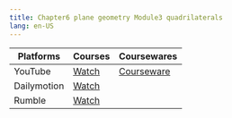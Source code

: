 ```yaml
---
title: Chapter6 plane geometry Module3 quadrilaterals
lang: en-US
---
```


| Platforms   | Courses                                                                                      | Coursewares                                                       |
|-------------|----------------------------------------------------------------------------------------------|-------------------------------------------------------------------|
| YouTube     | [Watch](https://www.youtube.com/watch?v=iYKiSxpr2Ls&list=PLm0MFkgiW1JgKq1kku2WxmrElFbDl7p_s) | [Courseware](../../public/math/Core%20courses/pdf/Courseware.pdf) |
| Dailymotion | [Watch](https://www.dailymotion.com/video/x9gsuhs?playlist=x9h6d2)                           |                                                                   |
| Rumble      | [Watch](https://rumble.com/v6s95h3-26-chapter6-plane-geometry-module3-quadrilaterals.html)                                    |                                                                   |



